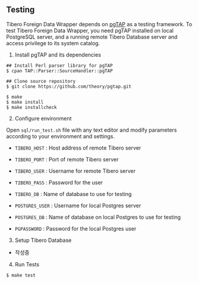 Testing
------------
Tibero Foreign Data Wrapper depends on [pgTAP](https://pgtap.org/) as a testing framework. To test Tibero Foreign Data Wrapper, you need pgTAP installed on local PostgreSQL server, and a running remote Tibero Database server and access privilege to its system catalog.

1. Install pgTAP and its dependencies

```shell
## Install Perl parser library for pgTAP
$ cpan TAP::Parser::SourceHandler::pgTAP

## Clone source repository
$ git clone https://github.com/theory/pgtap.git

$ make
$ make install
$ make installcheck
```

2. Configure environment

Open `sql/run_test.sh` file with any text editor and modify parameters according to your environment and settings.
  - `TIBERO_HOST` : Host address of remote Tibero server
  - `TIBERO_PORT` : Port of remote Tibero server
  - `TIBERO_USER` : Username for remote Tibero server
  - `TIBERO_PASS` : Password for the user
  - `TIBERO_DB` : Name of database to use for testing

  - `POSTGRES_USER` : Username for local Postgres server
  - `POSTGRES_DB` : Name of database on local Postgres to use for testing
  - `PGPASSWORD` : Password for the local Postgres user

3. Setup Tibero Database 

  - 작성중

4. Run Tests

```shell
$ make test
```


